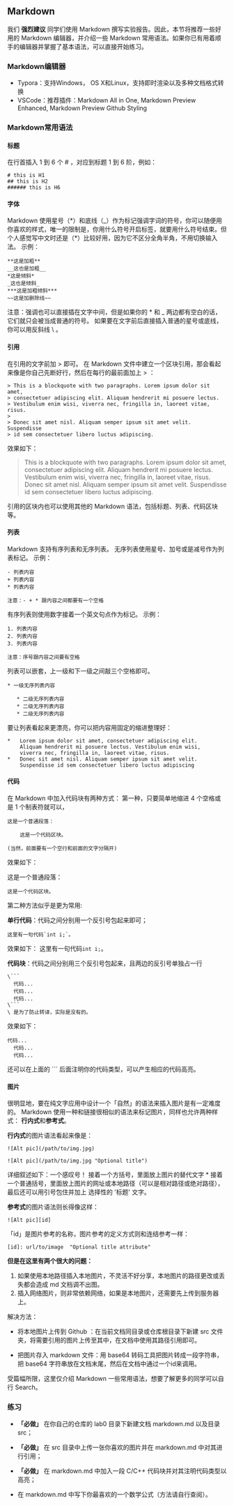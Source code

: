 ## Markdown

我们 **强烈建议** 同学们使用 Markdown 撰写实验报告。因此，本节将推荐一些好用的 Markdown 编辑器，并介绍一些 Markdown 常用语法。如果你已有用着顺手的编辑器并掌握了基本语法，可以直接开始练习。

### Markdown编辑器

- Typora：支持Windows， OS X和Linux，支持即时渲染以及多种文档格式转换
- VSCode：推荐插件：Markdown All in One, Markdown Preview Enhanced, Markdown Preview Github Styling

### Markdown常用语法

#### 标题

在行首插入 1 到 6 个 # ，对应到标题 1 到 6 阶，例如：

```text
# this is H1
## this is H2
###### this is H6
```

#### 字体

Markdown 使用星号（*）和底线（_）作为标记强调字词的符号，你可以随便用你喜欢的样式，唯一的限制是，你用什么符号开启标签，就要用什么符号结束。但个人感觉写中文时还是（\*）比较好用，因为它不区分全角半角，不用切换输入法。 示例：

```text
**这是加粗**
__这也是加粗__
*这是倾斜*
_这也是倾斜_
***这是加粗倾斜***
~~这是加删除线~~
```

注意：强调也可以直接插在文字中间，但是如果你的 * 和 _ 两边都有空白的话，它们就只会被当成普通的符号。 如果要在文字前后直接插入普通的星号或底线，你可以用反斜线 \ 。

#### 引用

在引用的文字前加 > 即可。 在 Markdown 文件中建立一个区块引用，那会看起来像是你自己先断好行，然后在每行的最前面加上 > ：

```text
> This is a blockquote with two paragraphs. Lorem ipsum dolor sit amet,
> consectetuer adipiscing elit. Aliquam hendrerit mi posuere lectus.
> Vestibulum enim wisi, viverra nec, fringilla in, laoreet vitae, risus.
> 
> Donec sit amet nisl. Aliquam semper ipsum sit amet velit. Suspendisse
> id sem consectetuer libero luctus adipiscing.
```

效果如下：

>  This is a blockquote with two paragraphs. Lorem ipsum dolor sit amet, consectetuer adipiscing elit. Aliquam hendrerit mi posuere lectus. Vestibulum enim wisi, viverra nec, fringilla in, laoreet vitae, risus.
>  Donec sit amet nisl. Aliquam semper ipsum sit amet velit. Suspendisse id sem consectetuer libero luctus adipiscing.

引用的区块内也可以使用其他的 Markdown 语法，包括标题、列表、代码区块等。

#### 列表

Markdown 支持有序列表和无序列表。 无序列表使用星号、加号或是减号作为列表标记。 示例：

```text
- 列表内容
+ 列表内容
* 列表内容

注意：- + * 跟内容之间都要有一个空格
```

有序列表则使用数字接着一个英文句点作为标记。 示例：

```text
1. 列表内容
2. 列表内容
3. 列表内容

注意：序号跟内容之间要有空格
```

列表可以嵌套，上一级和下一级之间敲三个空格即可。

```text
* 一级无序列表内容

   * 二级无序列表内容
   * 二级无序列表内容
   * 二级无序列表内容
```

要让列表看起来更漂亮，你可以把内容用固定的缩进整理好：

```text
*   Lorem ipsum dolor sit amet, consectetuer adipiscing elit.
    Aliquam hendrerit mi posuere lectus. Vestibulum enim wisi,
    viverra nec, fringilla in, laoreet vitae, risus.
*   Donec sit amet nisl. Aliquam semper ipsum sit amet velit.
    Suspendisse id sem consectetuer libero luctus adipiscing
```

#### 代码

在 Markdown 中加入代码块有两种方式： 第一种，只要简单地缩进 4 个空格或是 1 个制表符就可以，

```text
这是一个普通段落：

    这是一个代码区块。

(当然，前面要有一个空行和前面的文字分隔开)
```

效果如下：

这是一个普通段落：

```text
这是一个代码区块。
```

第二种方法似乎是更为常用:

**单行代码**：代码之间分别用一个反引号包起来即可；

```text
这里有一句代码`int i;`。
```

效果如下： 这里有一句代码`int i;`。 

**代码块**：代码之间分别用三个反引号包起来，且两边的反引号单独占一行

```text
\```
  代码...
  代码...
  代码...
\```
\ 是为了防止转译，实际是没有的。
```

效果如下：

```text
代码...
  代码...
  代码...
```

还可以在上面的 ``` 后面注明你的代码类型，可以产生相应的代码高亮。

#### 图片

很明显地，要在纯文字应用中设计一个「自然」的语法来插入图片是有一定难度的。 Markdown 使用一种和链接很相似的语法来标记图片，同样也允许两种样式： **行内式**和**参考式**。

**行内式**的图片语法看起来像是：

```text
![Alt pic](/path/to/img.jpg)

![Alt pic](/path/to/img.jpg "Optional title")
```

详细叙述如下：一个感叹号！ 接着一个方括号，里面放上图片的替代文字 * 接着一个普通括号，里面放上图片的网址或本地路径（可以是相对路径或绝对路径），最后还可以用引号包住并加上 选择性的 '标题' 文字。

**参考式**的图片语法则长得像这样：

```text
![Alt pic][id]
```

「id」是图片参考的名称，图片参考的定义方式则和连结参考一样：

```text
[id]: url/to/image  "Optional title attribute"
```

**但是在这里有两个很大的问题：**

1. 如果使用本地路径插入本地图片，不灵活不好分享，本地图片的路径更改或丢失都会造成 md 文档调不出图。 
2. 插入网络图片，则非常依赖网络，如果是本地图片，还需要先上传到服务器上。

解决方法：

- 将本地图片上传到 Github ：在当前文档同目录或仓库根目录下新建 src 文件夹，将需要引用的图片上传至其中，在文档中使用其路径引用即可。

- 把图片存入 markdown 文件：用 base64 转码工具把图片转成一段字符串，把 base64 字符串放在文档末尾，然后在文档中通过一个id来调用。

受篇幅所限，这里仅介绍 Markdown 一些常用语法，想要了解更多的同学可以自行 Search。

### 练习

- **「必做」** 在你自己的仓库的 lab0 目录下新建文档 markdown.md 以及目录 src；

- **「必做」** 在 src 目录中上传一张你喜欢的图片并在 markdown.md 中对其进行引用；

- **「必做」** 在 markdown.md 中加入一段 C/C++ 代码块并对其注明代码类型以高亮；
  
- 在 markdown.md 中写下你最喜欢的一个数学公式（方法请自行查阅）。
